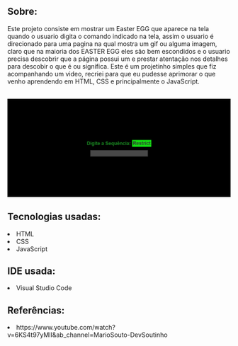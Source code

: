 ## Sobre:
<p>Este projeto consiste em mostrar um Easter EGG que aparece na tela quando o usuario digita o comando indicado na tela, assim o usuario é direcionado para uma pagina na qual mostra um gif ou alguma imagem, claro que na maioria dos EASTER EGG eles são bem escondidos e o usuario precisa descobrir que a página possui um e prestar atentação nos detalhes para descobir o que é ou significa.
Este é um projetinho simples que fiz acompanhando um video, recriei para que eu pudesse aprimorar o que venho aprendendo em HTML, CSS e principalmente o JavaScript.</p><br>
<img src="src/img/imagem-tela-inicial.png"><br>


## Tecnologias usadas:
<li>HTML</li>
<li>CSS</li>
<li>JavaScript</li>

## IDE usada:
<li>Visual Studio Code</li>

## Referências:
<li>https://www.youtube.com/watch?v=6KS4t97yMlI&ab_channel=MarioSouto-DevSoutinho</li>
